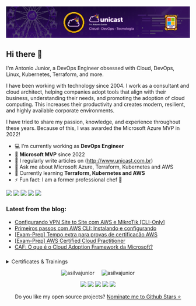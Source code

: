 <p align="center">
<img src="assets/images/banner.png">
</p>

## Hi there 👋

I'm Antonio Junior, a DevOps Engineer obsessed with Cloud, DevOps, Linux, Kubernetes, Terraform, and more.

I have been working with technology since 2004. I work as a consultant and cloud architect, helping companies adopt tools that align with their business, understanding their needs, and promoting the adoption of cloud computing. This increases their productivity and creates modern, resilient, and highly available corporate environments.

I have tried to share my passion, knowledge, and experience throughout these years. Because of this, I was awarded the Microsoft Azure MVP in 2022!


-   💻 I’m currently working as **DevOps Engineer**
-   🏅 **Microsoft MVP** since 2022
-   📝 I regularly write articles on (http://www.unicast.com.br)
-   💬 Ask me about Microsoft Azure, Terraform, Kubernetes and AWS
-   🌱 Currently learning **Terraform, Kubernetes and AWS**
-   ⚡ Fun fact: I am a former professional chef 🔪

<div> 
  <a href="https://www.linkedin.com/in/antoniocarlosjr" target="_blank"><img src="https://img.shields.io/badge/-LinkedIn-%230077B5?style=fflat&logo=linkedin&logoColor=white" target="_blank"></a>
  <a href="http://www.unicast.com.br/" target="_blank"><img src="https://img.shields.io/badge/-Website%2fBlog-blue?style=flat&logo=website&logoColor=white&link="_blank"></a> 
  <a href="https://discord.gg/S6zFKGA7hg" target="_blank"><img src="https://img.shields.io/badge/Discord-7289DA?style=flat&logo=discord&logoColor=white" target="_blank"></a> 
  <a href= "https://www.youtube.com/channel/UCYpdjQbbkBQpDWI1rapkVUA" target="_blank"><img src="https://img.shields.io/badge/YouTube-FF0000?style=flat&logo=youtube&logoColor=white" target="_blank"></a>
  <a href="https://www.instagram.com/unicastlab/" target="_blank"><img src="https://img.shields.io/badge/Instagram-E4405F?style=flat&logo=instagram&logoColor=white" target="_blank"></a>
</div>

### Latest from the blog:

<!-- Unicast:START -->
- [Configurando VPN Site to Site com AWS e MikroTik [CLI-Only]](https://unicast.com.br/posts/configurando-vpn-site-to-site-com-aws-e-mikrotik-cli-only/)
- [Primeiros passos com AWS CLI: Instalando e configurando](https://unicast.com.br/posts/primeiros-passos-com-aws-cli-instalando-e-configurando/)
- [[Exam-Prep] Tempo extra para provas de certificação AWS](https://unicast.com.br/posts/tempo-extra-para-provas-de-certificacao-aws-copy/)
- [[Exam-Prep] AWS Certified Cloud Practitioner](https://unicast.com.br/posts/exam-prep-aws-certified-cloud-practitioner-copy/)
- [CAF: O que é o Cloud Adoption Framework da Microsoft?](https://unicast.com.br/posts/caf-o-que-e-o-cloud-adoption-framework-da-microsoft/)
<!-- Unicast:END -->

###

<details>
  <summary> Certificates & Trainings</summary>

<!--START_SECTION:badges-->
<a href="https://www.credly.com/badges/911710dc-ff71-43a2-a547-f8642f3b076d" title="AWS Certified Cloud Practitioner"><img src="https://images.credly.com/size/80x80/images/00634f82-b07f-4bbd-a6bb-53de397fc3a6/image.png" alt="AWS Certified Cloud Practitioner" width="80" height="80"></a>
<a href="https://www.credly.com/badges/baa1d40b-1302-4363-92b0-f82506f112e2" title="CKAD: Certified Kubernetes Application Developer"><img src="https://images.credly.com/size/80x80/images/cc8adc83-1dc6-4d57-8e20-22171247e052/blob" alt="CKAD: Certified Kubernetes Application Developer" width="80" height="80"></a>
<a href="https://www.credly.com/badges/69134fdf-e47d-43e1-bc1e-d28cb067e9e2" title="CKA: Certified Kubernetes Administrator"><img src="https://images.credly.com/size/80x80/images/8b8ed108-e77d-4396-ac59-2504583b9d54/cka_from_cncfsite__281_29.png" alt="CKA: Certified Kubernetes Administrator" width="80" height="80"></a>
<a href="https://www.credly.com/badges/f8f6ae92-33b9-456c-8293-38bef226ed39" title="KCSA: Kubernetes and Cloud Native Security Associate"><img src="https://images.credly.com/size/80x80/images/67dd8a95-8876-4051-9cb9-3d97c204f85a/image.png" alt="KCSA: Kubernetes and Cloud Native Security Associate" width="80" height="80"></a>
<a href="https://www.credly.com/badges/71b9bc65-7c23-4de6-95ab-c09a267c8c6c" title="KCNA: Kubernetes and Cloud Native Associate"><img src="https://images.credly.com/size/80x80/images/f28f1d88-428a-47f6-95b5-7da1dd6c1000/KCNA_badge.png" alt="KCNA: Kubernetes and Cloud Native Associate" width="80" height="80"></a>
<a href="https://www.credly.com/badges/9489519a-82ad-462d-80cb-2817fadea1e5" title="HashiCorp Certified: Terraform Associate (003)"><img src="https://images.credly.com/size/80x80/images/ed4be915-68f8-428a-b332-40ded9084ee5/blob" alt="HashiCorp Certified: Terraform Associate (003)" width="80" height="80"></a>
<a href="https://www.credly.com/badges/17ea91fb-5cc7-4632-be32-5d53173fd57d" title="HashiCorp Certified: Terraform Associate (002)"><img src="https://images.credly.com/size/80x80/images/99289602-861e-4929-8277-773e63a2fa6f/image.png" alt="HashiCorp Certified: Terraform Associate (002)" width="80" height="80"></a>
<a href="https://www.credly.com/badges/88eb08c1-3172-4c9f-8092-707846555280" title="Linux Essentials Certificate"><img src="https://images.credly.com/size/80x80/images/009defc4-25a0-4d6f-8b2d-7fac9c7362f1/blob" alt="Linux Essentials Certificate" width="80" height="80"></a>
<a href="https://www.credly.com/badges/e0296383-db10-4a4c-8fcc-c6481a5340ac" title="2024 Microsoft Most Valuable Professional (MVP)"><img src="https://images.credly.com/size/80x80/images/9e9359a4-fe7e-4e02-8eb0-6c2b7947345a/image.png" alt="2024 Microsoft Most Valuable Professional (MVP)" width="80" height="80"></a>
<a href="https://www.credly.com/badges/743e2a8e-690c-4276-8a71-86984ef441b0" title="2023 Microsoft Most Valuable Professional (MVP)"><img src="https://images.credly.com/size/80x80/images/5c687ffb-7ab6-4fd5-bf8c-14f0178acd21/image.png" alt="2023 Microsoft Most Valuable Professional (MVP)" width="80" height="80"></a>
<a href="https://www.credly.com/badges/c1f8b14b-0ad8-4016-bfe5-815daa01663f" title="Microsoft Certified Trainer 2023-2024"><img src="https://images.credly.com/size/80x80/images/fd6bb2af-2f05-4d9b-a23e-39f8e309a82d/image.png" alt="Microsoft Certified Trainer 2023-2024" width="80" height="80"></a>
<a href="https://www.credly.com/badges/7e20dbe9-7efe-478f-a144-7ea7223f7551" title="Microsoft Certified Trainer 2022-2023"><img src="https://images.credly.com/size/80x80/images/bb4156e4-c2e1-4399-b03c-af6feb7a6cc4/image.png" alt="Microsoft Certified Trainer 2022-2023" width="80" height="80"></a>
<a href="https://www.credly.com/badges/c25a1fcb-fcaf-4e96-a830-d48e522b1c6b" title="Microsoft Certified Trainer 2021-2022"><img src="https://images.credly.com/size/80x80/images/a6ea4416-4f34-4a85-bc24-eb3fe32fd241/MCT-Microsoft_Certified_Trainer-600x600.png" alt="Microsoft Certified Trainer 2021-2022" width="80" height="80"></a>
<a href="https://www.credly.com/badges/b1d94119-57db-4c18-b803-3fde2c126d80" title="MCE: Microsoft Certified Educator"><img src="https://images.credly.com/size/80x80/images/54f7ea40-48bc-4217-b398-b81bae6de175/MCE.png" alt="MCE: Microsoft Certified Educator" width="80" height="80"></a>
<a href="https://www.credly.com/badges/f8fde9ee-611a-468f-ad3e-6d14eb96df11" title="MTA: Networking Fundamentals - Certified 2019"><img src="https://images.credly.com/size/80x80/images/0c79e2b7-b5b7-4fcb-a3c0-1a5cc9b93f18/MTA-Networking-Fundamentals-2019.png" alt="MTA: Networking Fundamentals - Certified 2019" width="80" height="80"></a>
<a href="https://www.credly.com/badges/9bdcea22-28cc-439a-818b-39158d747eef" title="Microsoft Certified: Azure Data Fundamentals"><img src="https://images.credly.com/size/80x80/images/70eb1e3f-d4de-4377-a062-b20fb29594ea/azure-data-fundamentals-600x600.png" alt="Microsoft Certified: Azure Data Fundamentals" width="80" height="80"></a>
<a href="https://www.credly.com/badges/c20046cd-5fa1-446c-ae7e-8b54ce8e9b04" title="Microsoft Certified: Security, Compliance, and Identity Fundamentals"><img src="https://images.credly.com/size/80x80/images/fc1352af-87fa-4947-ba54-398a0e63322e/security-compliance-and-identity-fundamentals-600x600.png" alt="Microsoft Certified: Security, Compliance, and Identity Fundamentals" width="80" height="80"></a>
<a href="https://www.credly.com/badges/08ffe26e-3ae3-40fa-8624-6cbe6e3aa828" title="Microsoft Certified: Azure Virtual Desktop Specialty"><img src="https://images.credly.com/size/80x80/images/ea009208-e2d6-432e-bbf6-d34d28b0835f/azure-virtual-desktop-specialty-600x600.png" alt="Microsoft Certified: Azure Virtual Desktop Specialty" width="80" height="80"></a>
<a href="https://www.credly.com/badges/e513a374-2ca1-47da-861e-932e6ceb3e69" title="Microsoft Certified: Azure Security Engineer Associate"><img src="https://images.credly.com/size/80x80/images/1ad16b6f-2c71-4a2e-ae74-ec69c4766039/azure-security-engineer-associate600x600.png" alt="Microsoft Certified: Azure Security Engineer Associate" width="80" height="80"></a>
<a href="https://www.credly.com/badges/a42a4f07-7ec6-45b1-bac8-e1d8e3c6bec9" title="Microsoft Certified: DevOps Engineer Expert"><img src="https://images.credly.com/size/80x80/images/c3ab66f8-5d59-4afa-a6c2-0ba30a1989ca/CERT-Expert-DevOps-Engineer-600x600.png" alt="Microsoft Certified: DevOps Engineer Expert" width="80" height="80"></a>
<a href="https://www.credly.com/badges/f9984e7a-aae5-473e-b1fc-dda674778437" title="AZ-400: Designing and Implementing Microsoft DevOps Solutions"><img src="https://images.credly.com/size/80x80/images/107e2eb6-f394-40eb-83d2-d8c9b7d34555/exam-az400-600x600.png" alt="AZ-400: Designing and Implementing Microsoft DevOps Solutions" width="80" height="80"></a>
<a href="https://www.credly.com/badges/fc1ee3d8-1da3-4637-ad75-ceaa6cf49e20" title="Microsoft Certified: Azure Support Engineer for Connectivity Specialty"><img src="https://images.credly.com/size/80x80/images/963586bb-5903-400b-9b0a-33ebcf7f4313/image.png" alt="Microsoft Certified: Azure Support Engineer for Connectivity Specialty" width="80" height="80"></a>
<a href="https://www.credly.com/badges/78aeccca-b405-4395-a24e-38e7ada3a7d2" title="Microsoft Certified: Azure Network Engineer Associate"><img src="https://images.credly.com/size/80x80/images/c3a2e51d-7984-48cc-a4cb-88d4e8487037/azure-network-engineer-associate-600x600.png" alt="Microsoft Certified: Azure Network Engineer Associate" width="80" height="80"></a>
<a href="https://www.credly.com/badges/e37a5456-d33a-4e98-a254-5d378d60bd79" title="Microsoft Certified: Azure Solutions Architect Expert"><img src="https://images.credly.com/size/80x80/images/987adb7e-49be-4e24-b67e-55986bd3fe66/azure-solutions-architect-expert-600x600.png" alt="Microsoft Certified: Azure Solutions Architect Expert" width="80" height="80"></a>
<a href="https://www.credly.com/badges/2b535715-812c-4c79-acea-cec5873f9551" title="AZ-304: Microsoft Azure Architect Design"><img src="https://images.credly.com/size/80x80/images/bfdff01e-a9dd-41fc-9301-8a90585c19bb/EXAM-Expert-AZ-304-600x600.png" alt="AZ-304: Microsoft Azure Architect Design" width="80" height="80"></a>
<a href="https://www.credly.com/badges/668f0958-a9b6-459c-9f91-518e84064a25" title="AZ-303: Microsoft Azure Architect Technologies"><img src="https://images.credly.com/size/80x80/images/285339cc-675a-4b1a-bdd9-283868af2fc8/EXAM-Expert-AZ-303-600x600.png" alt="AZ-303: Microsoft Azure Architect Technologies" width="80" height="80"></a>
<a href="https://www.credly.com/badges/4766ec7f-0144-4ea6-a7da-029a250d8b43" title="Microsoft Certified: Azure Administrator Associate"><img src="https://images.credly.com/size/80x80/images/336eebfc-0ac3-4553-9a67-b402f491f185/azure-administrator-associate-600x600.png" alt="Microsoft Certified: Azure Administrator Associate" width="80" height="80"></a>
<a href="https://www.credly.com/badges/25353b6e-a7aa-498a-994d-f69047bb9824" title="Microsoft Certified: Azure Fundamentals"><img src="https://images.credly.com/size/80x80/images/be8fcaeb-c769-4858-b567-ffaaa73ce8cf/image.png" alt="Microsoft Certified: Azure Fundamentals" width="80" height="80"></a>
<a href="https://www.credly.com/badges/c8892691-66bd-4b42-b0b8-56f7e5a2af17" title="ITIL 4 ® Foundation"><img src="https://images.credly.com/size/80x80/images/8b943c4b-c186-4e9f-84aa-004322b76eed/image.png" alt="ITIL 4 ® Foundation" width="80" height="80"></a>
<a href="https://www.credly.com/badges/35147390-01d9-4aa1-b785-0bc58268190b" title="Oracle Cloud Infrastructure 2019 Cloud Operations Certified Associate"><img src="https://images.credly.com/size/80x80/images/501ca080-9df7-4f25-9a22-567e91142d12/09_Associate_OCI_Cloud_Operations_2019.png" alt="Oracle Cloud Infrastructure 2019 Cloud Operations Certified Associate" width="80" height="80"></a>
<a href="https://www.credly.com/badges/16ca495a-87cc-4b6d-8c94-a6aa355bf4a3" title="Oracle Cloud Infrastructure 2019 Certified Architect Professional"><img src="https://images.credly.com/size/80x80/images/1b9e2535-31dc-405d-8c05-ee2a53d50477/11_OCI_Architect_Professional_2019.png" alt="Oracle Cloud Infrastructure 2019 Certified Architect Professional" width="80" height="80"></a>
<a href="https://www.credly.com/badges/50c68c57-99cb-4db7-903f-6d1be7bf9c46" title="Oracle Cloud Infrastructure Foundations 2020 Certified Associate"><img src="https://images.credly.com/size/80x80/images/697cf123-74b0-4356-9055-9973471d26d6/03_Oracle_Cloud_Infrastructure_Foundations_Associate.png" alt="Oracle Cloud Infrastructure Foundations 2020 Certified Associate" width="80" height="80"></a>
<a href="https://www.credly.com/badges/aca6bd90-2988-44b2-92be-2d1fbe4f3467" title="Oracle Cloud Infrastructure 2019 Certified Architect Associate"><img src="https://images.credly.com/size/80x80/images/a0c90a95-7b12-4b51-a8a5-59887be2c399/08_Associate_OCI_Architect_2019.png" alt="Oracle Cloud Infrastructure 2019 Certified Architect Associate" width="80" height="80"></a>
<a href="https://www.credly.com/badges/0a42bb2d-7a89-46e3-b150-e701c2aea01e" title="JNCIA x 5"><img src="https://images.credly.com/size/80x80/images/1971e2f3-b53d-4c15-af70-79ed979c4c93/M_01_asso_5A.png" alt="JNCIA x 5" width="80" height="80"></a>
<a href="https://www.credly.com/badges/05bce861-d98c-4271-a773-848c661f7d88" title="JNCIA x 3"><img src="https://images.credly.com/size/80x80/images/d9f1f414-d4a5-4ef9-96f8-26e3ada93583/M_01_asso_3A.png" alt="JNCIA x 3" width="80" height="80"></a>
<a href="https://www.credly.com/badges/90ccd76d-41bc-453a-93ae-49bc8b56835e" title="Juniper Networks Certified Associate, Security (JNCIA-SEC)"><img src="https://images.credly.com/size/80x80/images/c61cfe43-7e75-4636-818d-88b47e9a2b4c/L_01_asso_JNCIA-SEC.png" alt="Juniper Networks Certified Associate, Security (JNCIA-SEC)" width="80" height="80"></a>
<a href="https://www.credly.com/badges/ee5ac392-97b7-42d9-b2c3-f007208c2626" title="Juniper Networks Certified Associate, Automation and DevOps (JNCIA-DevOps)"><img src="https://images.credly.com/size/80x80/images/ad30282b-5a30-4202-a05c-9c6f4f751595/L_01_asso_JNCIA-DevOps.png" alt="Juniper Networks Certified Associate, Automation and DevOps (JNCIA-DevOps)" width="80" height="80"></a>
<a href="https://www.credly.com/badges/74eee0e9-b078-45ef-8fdd-8e3ccd112c3d" title="Juniper Networks Certified Associate, Cloud (JNCIA-Cloud)"><img src="https://images.credly.com/size/80x80/images/746fd41e-5653-4624-b7f8-eaa4b8645e78/L_01_asso_JNCIA-Cloud.png" alt="Juniper Networks Certified Associate, Cloud (JNCIA-Cloud)" width="80" height="80"></a>
<a href="https://www.credly.com/badges/89c3eb1c-1aba-48d8-8dfa-74c23906d158" title="Juniper Networks Certified Associate, Design (JNCIA-Design)"><img src="https://images.credly.com/size/80x80/images/fc3921b5-3f3e-4869-b55b-ddb94249c0bb/image.png" alt="Juniper Networks Certified Associate, Design (JNCIA-Design)" width="80" height="80"></a>
<a href="https://www.credly.com/badges/62399ff7-8234-4a8f-a699-333517f6ede6" title="Juniper Networks Certified Associate, Junos (JNCIA-Junos)"><img src="https://images.credly.com/size/80x80/images/115e08d1-6b0c-40b2-aa15-5906022f4db0/L_01_asso_JNCIA-Junos.png" alt="Juniper Networks Certified Associate, Junos (JNCIA-Junos)" width="80" height="80"></a>
<!--END_SECTION:badges-->

</details>

<p align="center">
  <img src="https://github-readme-stats.vercel.app/api?username=asilvajunior&show_icons=true&theme=dracula&include_all_commits=true&count_private=true" alt="asilvajunior" width="400"/>
  &nbsp;&nbsp;&nbsp;
  <img src="https://github-readme-stats.vercel.app/api/top-langs?username=asilvajunior&show_icons=true&theme=dracula&locale=en&layout=compact" alt="asilvajunior" width="300"/>
</p>

<p align="center">
 <a href="AZURE"><img src="https://img.shields.io/badge/-Microsoft%20Azure-2C6CFB?style=flat&logo=MicrosoftAzure&logoColor=white"></a>
 <a href="LINUX"><img src="https://img.shields.io/badge/-Linux-FCC624?style=flat&logo=linux&logoColor=000000"></a>
 <a href="DEBIAN"><img src="https://img.shields.io/badge/Debian-D70A53?style=flat&logo=debian&logoColor=000000"></a>
 <a href="KUBERNETES"><img src="https://img.shields.io/badge/kubernetes-%23326ce5.svg?style=flat&logo=kubernetes&logoColor=3C93FF"></a>
 <a href="TERRAFORM"><img src="https://img.shields.io/badge/terraform-%235835CC.svg?style=flat&logo=terraform&logoColor=white"></a>
</p>

 <p align='center'>
  Do you like my open source projects? <a href='https://stars.github.com/nominate/'>Nominate me to Github Stars ⭐</a>
</p>

